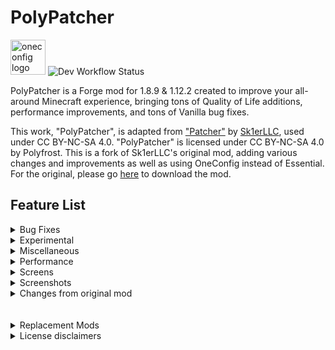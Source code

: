 # PolyPatcher
<img src="https://wsrv.nl/?url=https%3A%2F%2Fpolyfrost.org%2Fimg%2Fcompact_vector.svg&n=-1&w=1000" width=56  alt="oneconfig logo"/> ![Dev Workflow Status](https://img.shields.io/github/v/release/Polyfrost/PolyPatcher.svg?style=for-the-badge&color=1452cc&label=release)

PolyPatcher is a Forge mod for 1.8.9 & 1.12.2 created to improve your all-around Minecraft experience, bringing tons of Quality of Life additions, performance improvements, and tons of Vanilla bug fixes.

This work, "PolyPatcher", is adapted from ["Patcher"](https://sk1er.club/mods/patcher) by [Sk1erLLC](https://sk1er.club), used under CC BY-NC-SA 4.0. "PolyPatcher" is licensed under CC BY-NC-SA 4.0 by Polyfrost. This is a fork of Sk1erLLC's original mod, adding various changes and improvements as well as using OneConfig instead of Essential. For the original, please go [here](https://sk1er.club/mods/patcher) to download the mod.

## Feature List

<details>
  <summary>Bug Fixes</summary>

# Bug Fixes
- **Keep Shaders on Perspective change** - Resolve Vanilla shaders being cleared when changing perspective. *default
- **Parallax Fix** - Resolve the camera being too far back, seemingly making your eyes be in the back of your head. (Currently makes the F3 crosshair disappear.) **[MC-1846](https://bugs.mojang.com/browse/MC-1846)**.
- **Culling Fix** - Resolve false negatives in frustum culling, creating invisible chunks in some cases. (Can negatively impact performance.) **[MC-63020](https://bugs.mojang.com/browse/MC-63020)** & **[MC-70850](https://bugs.mojang.com/browse/MC-70850)**
- **Layers In Tab** - Resolve players sometimes not having a hat layer in Tab. *default
- **Player Void Rendering** - Resolve the black box around the player while in the void. *default
- **Alex Arm Position** - Resolve Alex-model arms being shifted down further than Steve-model arms. *default
- **Add Background to Book GUI** *(not in original)* - Adds the dark background to the book GUI like all other containers/menus.
- **Resource Exploit Fix** - Resolve an exploit in 1.8 allowing servers to look through directories. *default
- **Forge Chest Behavior** - Resolve forge changing vanilla chest behavior. *default
</details>
<details>
  <summary>Experimental</summary>

# Experimental
- **Improved Skin Rendering** *(not in original)* - Remove transparent pixels on skins instead of turning them black.
- **HUD Caching** - Reuse frames from the HUD instead of constantly recreating them every frame, as most HUD elements will stay the same for a long amount of time. (This may cause stuff with animations to feel "choppy".)
- **Cache FPS** *(not in original)* - The amount of frames to cache for the HUD.

</details>
<details>
  <summary>Miscellaneous</summary>

# Miscellaneous
- **Remove Ground Foliage** - Stop plants/flower from rendering.
- **1.12 Farm Selection Boxes** - Replace the selection box for crops with the 1.12 variant. (Only works on Hypixel & Singleplayer) *default
- **Exclude Cacti from 1.12 Boxes** *(not in original)* - Exclude cacti from the 1.12 selection box changes, as it would actually shrink rather than increase in size. *default
- **Remove Water FOV** *(not in original)* - Remove FOV change when underwater. *default
- **FOV Modifier** - Allow for modifying FOV change states.
- **Sprinting FOV** - Modify your FOV when sprinting.
- **Bow FOV** - Modify your FOV when pulling back a bow.
- **Speed FOV** - Modify your FOV when having the speed effect.
- **Slowness FOV** - Modify Your FOV when having the slowness effect.
- **Better Keybind Handling** - Makes keys re-register when closing a GUI, like in 1.12+. (Does not work on macOS due to LWJGL issues) *default
- **Separate Sound & Texture Reloading** - Separate reloading resources into reloading sounds (F3+S) and reloading textures (F3+T).
- **Disable Hotbar Scrolling** - Remove the ability to scroll through your hotbar.
- **Invert Hotbar Scrolling** *(not in original)* - Change the direction of scrolling in your hotbar.
- **Prevent Overflow Hotbar Scrolling** *(not in original)* - Prevent from directly scrolling between the first and last hotbar slot.
- ~~**Crosshair Perspective** - Remove the crosshair when in third person.~~ (replaced by [PolyCrosshair](https://modrinth.com/mod/crosshair))
- **Unfocused Sounds** - Change the volume of sounds when you're not tabbed into the window.
- **Unfocused FPS** - Toggle changing your FPS to whatever Unfocused FPS is set to when not tabbed into the window.**
- **Unfocused FPS Amount** - Change the maximum FPS when you're not tabbed into the window, saving resources.
- **Log Optimizer** - Delete all files in the logs folder, as these can usually take up a lot of space. (These files are not recoverable once deleted)
- **Log Optimizer Amount** - Choose how many days old a file must be before being deleted.
- **Better Camera** - Stop tall grass, plants, reeds, etc. from affecting your FOV as done in 1.14+. *default
- **Better F1** - Hide nametags when in F1 mode. *default
- **Remove Screen Bobbing** - While using View Bobbing, only remove the view aspect but have the hand still bounce around.
- **Remove Map Bobbing** - While using View Bobbing, remove the hand bobbing when holding a map.
- **Static Items** - Stop items from bobbing up and down when dropped on the ground.
- **Modify Every Sound** - Open a separate GUI allowing you to mute or amplify individual sounds.
- **Natural Capes** *(not in original)* - Changes some physics in capes to fix rotation bugs and look more natural. 
- **Smooth Scrolling** *(not in original)* - Smoothly scrolls through vanilla Minecraft GUIs.
- **Zoom Adjustment** - Scroll when using OptiFine's zoom to adjust the zoom level. *default
- **Remove Smooth Camera While Zoomed** - Remove the smooth camera effect when using zoom.
- **Render Hand While Zoomed** - Keep your hand on screen when you zoom in.
- **Zoom Sensitivity** - Use a custom mouse sensitivity value when zoomed in. This is a percentage of your normal sensitivity.
- **Dynamic Zoom Sensitivity** - Reduce your mouse sensitivity the more you zoom in.
- **Smooth Zoom Animation** - Add a smooth animation when you zoom in and out.
- **Smooth Scroll-to-Zoom Animation** - Add a smooth animation when you scroll in and out while zoomed.
- **Smooth Zoom Function** - Change the smoothing function used in the smooth zooming animation.
- **Toggle to Zoom** - Make OptiFine's zoom key a toggle instead of requiring you to hold it.
- **Simplify FPS Counter** - Remove the additions OptiFine L5 and above makes to the debug screen fps counter. *default
- **Use Vanilla Metrics Renderer** - Replace OptiFine's ALT+F3 metrics renderer with the Vanilla renderer. *default
- **Distortion Effects** *(not in original)* - Changes the distortion effects (e.g. Nausea and nether portal distortion).
- **Disable Achievements** - Remove achievement notification.
- **Fire Overlay Height** - Change the height of the fire overlay.
- **Fire Overlay Opacity** - Change the opacity of the fire overlay.
- **Hide Fire Overlay with Fire Resistance** - Hide the fire overlay when you have fire resistance active. The overlay will blink 5 seconds before your fire resistance is about to run out.
- **Pumpkin Overlay Opacity** *(not in original)* - Change the opacity of the pumpkin overlay.
- **Remove Water Overlay** - Remove the water texture overlay when underwater.
- ~~**Remove Inverted Colors from Crosshair** - Remove the inverted color effect on the crosshair.~~ (replaced by [PolyCrosshair](https://modrinth.com/mod/crosshair))
- **Fullbright** - Remove lighting updates, increasing visibility. (Can positively impact performance. May conflict with minimaps) *default
- **Smart Fullbright** - Automatically Disable the Fullbright Effect when using OptiFine Shaders. (Requires Fullbright) *default
- **Disable Night Vision** *(not in original)* - Completely disables the effects of night vision.
- **Cleaner Night Vision** *(not in original)* - Makes the night vision effect fade out instead of a flashing effect.
- ~~**Show Own Nametag** - See your nametag in third person.~~ (replaced by [PolyNametag](https://modrinth.com/mod/polynametag))
- **Clean Projectiles** - Show projectiles 2 ticks after they're shot up to stop them from obstructing your view. (Includes eggs, snowballs, and fishing hooks)
- **Ridden Horse Opacity** - Change the opacity of the horse you're currently riding for visibility.
- **Water Fog Density** *(not in original)* - Changes the fog density in water to improve visibility.
- **Hide Aura on Invisible Withers** - Don't render the aura around a wither when it is invisible.
- **Numerical Enchantments** - Use readable numbers instead of Roman numerals on enchants.
- **Translate Unknown Roman Numerals** - Generate Roman Numeral from enchantment/potion level instead of using language file. *default
- ~~**Clean View** - Stop rendering your potion effect particles.~~ (replaced by [OverflowParticles](https://modrinth.com/mod/overflowparticles))
- ~~**Disable Breaking Particles** - Remove block-breaking particles for visibility.~~ (replaced by [OverflowParticles](https://modrinth.com/mod/overflowparticles))
- **Disable Lightning Bolts** - Stop lightning bolts from rendering.
- **Alternate Text Shadow** - Change the text-shadow to only move down rather than move to the side.
- ~~**Add Text Shadow to Nametags** - Render nametag with shadowed text.~~ (replaced by [PolyNametag](https://modrinth.com/mod/polynametag))
- ~~**Add Text Shadow to Actionbar** - Render actionbar messages with shadowed text.~~ (replaced by [VanillaHUD](https://modrinth.com/mod/vanillahud))
- ~~**Add Background to Actionbar** - Render a background behind the actionbar.~~ (replaced by [VanillaHUD](https://modrinth.com/mod/vanillahud))
- **Disable Text Shadow** - Remove shadows from text. (Can positively impact performance).
- **Left Hand in First Person** - Render the first-person hand on the left of the screen.
- ~~**Toggle Tab** - Hold tab open without needing to hold down the tab key.~~ (replaced by [VanillaHUD](https://modrinth.com/mod/vanillahud))
- ~~**Number Ping** - Show a readable ping number in tab instead of bars.~~ (replaced by [VanillaHUD](https://modrinth.com/mod/vanillahud))
- ~~**Disable Titles** - Stop titles from appearing.~~ (replaced by [VanillaHUD](https://modrinth.com/mod/vanillahud))
- ~~**Title Scale** - Set the scale for titles.~~ (replaced by [VanillaHUD](https://modrinth.com/mod/vanillahud))
- **Automatically Scale Title** - Automatically scale titles if the title goes over the screen.
- ~~**Title Opacity** - Change the opacity of titles.~~ (replaced by [VanillaHUD](https://modrinth.com/mod/vanillahud))
- **Windowed Fullscreen** - Implement Windowed Fullscreen in Minecraft, allowing you to drag your mouse outside the window.
- **Instant Fullscreen** - Instant switching between fullscreen and non-fullscreen modes.
- ~~**Fix Action Bar Overlap** - Prevents action bar text from overlapping with armor or health bars.~~ (replaced by [VanillaHUD](https://modrinth.com/mod/vanillahud))

</details>
<details>
  <summary>Performance</summary>

# Performance
- **Entity Culling** - Check to see if an entity is visible to the player before attempting to render them. *default
- **Entity Culling Interval** - The amount of time in ms between occlusion checks for entities. Shorter periods are more costly toward performance but provide the most accurate information. Lower values are recommended in competitive environments.
- **Smart Entity Culling** - Disable Entity Culling effect when using OptiFine shaders. (Due to the way OptiFine shaders work, we are unable to make Entity Culling compatible). *default
- **Don't Cull Ender Dragons** *(not in original)* - Continue to render Ender Dragons when the entity is being occluded.
- **Don't Cull Withers** *(not in original)* - Continue to render Withers when the entity is being occluded.
- **Don't Cull Player Nametags** - Continue to render Player Nametags when the entity is being occluded. *default
- **Don't Cull Entity Nametags** - Continue to render Entity Nametags when the entity is being occluded. *default
- **Don't Cull Armorstand Nametags** - Continue to render Armorstand Nametags when the entity is being occluded. *default
- **Check Armorstand Rules** - Don't cull armor stands that have a specific rule assigned to them. This will result in a lot of non-occluded armor stands in places like Hypixel Skyblock, but will resolve special entities being occluded when they typically shouldn't be.
- **Entity Back-face Culling** - Stop rendering sides of entities that you cannot see. Being inside an entity will cause that body part to be invisible. (Some models may have a transparent face and will cause the back face to not show, such as Wither Skeletons.)
- **Player Back-face Culling** - Stop rendering sides of players that you cannot see. Being inside a player will cause that body part to be invisible.
- **Disable Armorstands** - Stop armor stands from rendering. (Armor stands are commonly used for NPC nametag rendering. Enabling this will stop those from rendering as well)
- **Disable Semitransparent Players** - Stop semitransparent players from rendering.
- **Disable Enchantment Books** - Stop enchantment table books from rendering.
- **Disable Item Frames** - Stop item frames from rendering.
- **Disable Mapped Item frames** - Stop item frames only with maps as their item from rendering.
- **Disable Unpickable Grounded Arrows** *(not in original)* - Stop arrows that are in the ground and cannot be picked up from rendering.
- **Disable All Grounded Arrows** - Stop arrows that are in the ground from rendering, regardless of state.
- **Disable Attached Arrows** - Stop arrows that are attached to a player from rendering.
- **Disable Skulls** - Stop skulls from rendering.
- **Disable Falling Blocks** *(not in original)* - Stops falling blocks from rendering.
- ~~**Disable Nametags Boxes** - Remove the transparent box around the nametag.~~ (replaced by [PolyNametag](https://modrinth.com/mod/polynametag))
- **Unstacked Items** - Render stacks of items on the ground as just one instead of having up to 5 copies in one stack.
- **Entity Render Distance Toggle** - Toggle allowing a custom entity render distance.
- **Tile Entity Render Distance** *(not in original)* - Stop rendering tile entities outside of a specified radius.
- **Hostile Entity Render Distance** - Stop rendering hostile entities outside a specified radius.
- **Passive Entity Render Distance** - Stop rendering passive entities outside a specified radius.
- **Player Entity Render Distance** - Stop rendering player entities outside a specified radius.
- **Global Entity Render Distance** - Stop rendering all entities outside a specified radius. This will ignore the distance of other entity render distances if smaller.
- **Disable End Portals** - Stop end portals from rendering.
- **Disable Enchantment Glint** - Disable the enchantment glint.
- ~~**Static Particle Color** - Disable particle lighting checks each frame. *default~~ (replaced by [OverflowParticles](https://modrinth.com/mod/overflowparticles))
- ~~**Max Particle Limit** - Stop additional particles from appearing when there are too many at once.~~ (replaced by [OverflowParticles](https://modrinth.com/mod/overflowparticles))
- **Downscale Pack Images** - Change all pack icons to 64x64 to reduce memory usage. *default
- **Optimized Font Renderer** - Use modern rendering techniques to improve font renderer performance. *default ([Optimization Test](https://streamable.com/0oype9))
- **Cache Font Data** - Cache font data, allowing for it to be reused multiple times before needing recalculation. *default ([Optimization Test](https://streamable.com/0oype9))
- **Optimized World Swapping** - Remove unnecessary garbage collection & screen displaying to make world swapping feel nearly instant. *default
- **Limit Chunk Updates** - Limit the number of chunk updates that happen a second.
- **Chunk Update Limit** - Specify the number of updates that can happen a second.
- **Low Animation Tick** - Lowers the number of animations that happen a second from 1000 to 500. *default
- **Batch Model Rendering** - Render models in a single draw call. *default

</details>
<details>
  <summary>Screens</summary>

# Screens
- **1.11 Chat Length** - Extend the number of characters you can type from 100 to 256 on supported servers. (Supported servers are servers that support 1.11 or above. Some servers may kick you for this despite supporting 1.11 or above) *default
- **Remove Chat Message Limit** *(not in original)* - Remove the limit on how many messages can show up in chat. *default
- ~~**Transparent Chat** - Remove the background from chat. (Can positively impact performance).~~ (replaced by [Chatting](https://modrinth.com/mod/chatting))
- ~~**Transparent Chat Input Field** - Remove the background from chat's input field. (Can positively impact performance).~~ (replaced by [Chatting](https://modrinth.com/mod/chatting))
- ~~**Extend Chat Background** - Extend the chat background all the way to the left of the screen. *default~~ (replaced by [Chatting](https://modrinth.com/mod/chatting))
- **Compact Chat** - Clean up the chat by stacking duplicate messages (Does not work with Labymod) *default
- **Consecutive Compact Chat** - Only compact messages if they're consecutive.
- **Compact Chat Time** - Change the amount of time old messages take to stop being compacted. (Measured in seconds)
- **Remove Blank Messages** - Stop messages with no content from showing up in chat.
- **Shift Chat** - Keep chat open while sending a message if Shift is held while pressing Enter.
- **Chat Delay** - Delay chat messages if they're sent within the selected timeframe after the previous message. (Measured in seconds)
- ~~**Chat Position** - Move the chat up 12 pixels to stop it from overlapping the health bar, as done in 1.12+. *default~~ (replaced by [Chatting](https://modrinth.com/mod/chatting))
- **Chat Timestamps** - Add timestamps before a message.
- **Chat Timestamps Style** - Choose how Chat Timestamps should appear.
- **Chat Timestamps Format** - Change the time format of Chat Timestamps.
- **Show Seconds on Timestamps** - Show the seconds on a timestamped message.
- **Safe Chat Clicks** - Show the command or link that is run/opened on click.
- **Damage Glance** - View the damage value of the currently held item above your hotbar.
- **Item Count Glance** - View the total amount of the currently held item above your hotbar.
- **Enchantment Glance** - View the enchantments of the currently held item above your hotbar.
- **Protection Percentage** - View how much total armor protection you have inside your inventory.
- **Projectile Protection Percentage** - View how much total projectile protection you have inside your inventory.
- **Container Background Opacity** *(not in original)* - Change the opacity of the dark background inside a container, or remove it completely.
- **Container Opacity** - Change the opacity of supported containers. Includes Chests & Survival inventory.
- ~~**GUI Crosshair** - Stop rendering the crosshair when in a GUI.~~ (replaced by [PolyCrosshair](https://modrinth.com/mod/crosshair))
- **Startup Notification** - Notify how long the game took to start. *default
- **Clean Main Menu** - Remove the Realms button on the main menu as it's useless on 1.8.9. *default
- **Open to LAN Replacement** - Modify the Open to LAN button to either redirect to the server list or be removed.
- **Smart Disconnect -** Choose between disconnecting or relogging when clicking the disconnect button. (Only works on multiplayer servers)
- **Image Preview** - Preview image links when hovering over a supported URL. Press shift to use fullscreen and Control to render in native image resolution. (Currently supported: Imgur, Discord, Badlion screenshots)
- **Image Preview Width** - The % of screen width to be used for image preview.
- **Inventory Position** - Stop potion effects from shifting your inventory to the right. *default
- **Click Out of Containers** - Click outside a container to close the menu.
- **Inventory Scale** - Change the scale of your inventory independent of your GUI scale.
- ~~**Tab Opacity** - Change the tab list opacity.~~ (replaced by [VanillaHUD](https://modrinth.com/mod/vanillahud))
- ~~**Tab Height** - Move the tab overlay down the selected amount of pixels when there's an active bossbar.~~ (replaced by [VanillaHUD](https://modrinth.com/mod/vanillahud))
- ~~**Set Tab Height** - Choose how many pixels tab will move down when there's an active bossbar~~ (replaced by [VanillaHUD](https://modrinth.com/mod/vanillahud))

</details>
<details>
  <summary>Screenshots</summary>

# Screenshots
- **No Feedback** - Remove the messages from screenshots entirely.
- **Compact Response** - Compact the message given when screenshotting.
- **Favorite Screenshot** - Show a text component that allows you to delete a screenshot. *default
- **Delete Screenshot** - Show a text component that allows you to delete. *default
- **Upload Screenshot** - Show a text component that allows you to upload a screenshot to Imgur. *default
- **Copy Screenshot** - Show a text component that allows you to copy a screenshot. *default
- **Open Screenshots Folder** - Show a text component that allows you to open the screenshots folder. *default
- **Screenshot Manager** - Change the way screenshotting works as a whole, creating a whole new process to screenshotting such as uploading to Imgur, copying to clipboard, etc. *default
- **Auto Copy Screenshot** - Automatically copy screenshots to the clipboard when taken.
- **Screenshot Preview** - Preview the look of your screenshot when taken in the bottom right corner.
- **Preview Time** - Adjust how long the preview should stay on the screen before sliding out. time is measured in seconds.
- **Preview Animation** - Select an animation style for the screenshot preview.
- **Preview Scale** - Change the scale of the preview.

</details>
<details>
  <summary>Changes from original mod</summary>

# Changes from original mod
- Replace Essential with OneConfig
- Boost performance by batch-drawing tile entities
- Boost performance by reducing quad counts in item models
- Boost performance by decreasing size of sine and cosine lookup tables
- Boost performance by only rendering special tile entities once instead of twice per frame
- Boost performance by optimizing adding normals to vertex formats
- Boost performance by unloading tile entities quickly
- Improve speed when changing language, mipmap level, and anisotropic filtering level
- Reduce memory usage of model transformations
- Fix Forge held item lighting to match vanilla
- Fix vanilla bug where entering an entity in spectator mode while in third person applies shaders
- Fix vanilla bug where enchantment glint takes up the whole slot
- Fix vanilla bug where items glitch out when using negative scale
- Fix vanilla bug where pumpkin overlay shows in spectator mode
- Fix vanilla bug where a spaces are not trimmed in server address fields
- Fix vanilla bug where entities don't render at certain camera angles below Y=0 and above Y=255
- Fix vanilla bug where invalid tile entities try to render
- Fix vanilla sky lighting calculation
- Fix texture manager memory leak
- Fix compatability with LoliASM/CensoredASM
- Backport entity glow effect
- Add ability to change HUD Caching FPS
- Add "Natural Capes" feature
- Add "Pumpkin Overlay Opacity"
- Add "Cleaner Night Vision" and "Disable Night Vision"
- Add "Invert Hotbar Scrolling"
- Add "Prevent Overflow Hotbar Scrolling"
- Add "Disable Falling Blocks"
- Add "Exclude Cacti from 1.12 Boxes"
- Add "Improved Skin Rendering"
- Add "Add Background to Book GUI"
- Replace "Remove Container Background" with "Container Background Opacity"
- Replace "Nausea Effect" toggle to "Distortion Effects" slider
- Split "Disable Grounded Arrows" into two settings ("Disable Unpickable Grounded Arrows" and "Disable All Grounded Arrows")
- Add ability to change tile entity render distance
- Add ability not to cull ender dragons and withers from Entity Culling
- Fix very rare crash on Minecraft's main menu
- Re-add "Tooltip Cache" feature
- Re-add "Remove Water FOV" feature
- Re-add "Remove Chat Message Limit" feature
- Remove features replaced by various Polyfrost mods
  - Please install VanillaHUD for any title-related, actionbar-related, or tablist-related features
  - Please install PolyCrosshair for any crosshair-related features
  - Please install PolyNametag for any nametag-related features
  - Please install OverflowParticles for any particle-related features ("Clean View," "Disable Breaking Particles," "Static Particle Color," "Max Particle Limit")
  - Please install OverflowAnimations for "Remove Vertical Bobbing"
- Change all opacity options to percentages
- Remove Patcher version info from debug HUD

</details>
<br><br>
<details>
    <summary>Replacement Mods</summary>

# Replacement Mods

PolyPatcher reproduces the functionality of these mods and as such, they are no longer needed.

This list may not always be up-to-date. To view an updated list, click [here](https://static.sk1er.club/patcher/duplicate_mods.json)
- **Case Commands**
- **Command Patcher**
- **Compact Chat**
- **Cross Chat**
- **Item Optimizations**
- **MouseBindFix**
- **Resource Exploit Fix**
- **Windowed Fullscreen** (sk1er_fullscreen)
- ~~**Clean View**~~ Replaced by [OverflowParticles](https://modrinth.com/mod/overflowparticles) instead
- **MemoryFix**
- **MouseDelayFix**
- **NoCloseMyChat**
- **Vanilla Enhancements**
- **PortalInputFix**
- **BetterScaledGUI**
- **Void Chat**
- **Fullbright**
- **InputFix**
- **HUDCaching**
- **NoScroll**

</details>
<details>
    <summary>License disclaimers</summary>

This work, "PolyPatcher", uses code from CaffeineMC's "lithium-fabric", licensed under the LGPL-3.0 license. The original license is included in the repository.
https://github.com/CaffeineMC/lithium-fabric/tree/develop
https://github.com/CaffeineMC/lithium-fabric/blob/develop/LICENSE.txt

</details>
